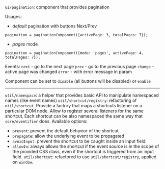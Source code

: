 <!---
channel: frontendchanges
release: 'Sprint 38'
permissions:
    - public
contributors:
    - 'Alexander Zagovorichev'
    - 'Jean-Sébastien Conan'
--->

`ui/pagination`: component that provides pagination

Usages:

- _default_ pagination with buttons Next/Prev
```
pagination = paginationComponent({activePage: 3, totalPages: 7});
```

- _pages_ mode
```
pagination = paginationComponent({mode: 'pages', activePage: 4, totalPages: 7});
```

Events:
`next` - go to the next page
`prev` - go to the previous page
`change` - active page was changed
`error` - with error message in param

Component can be set to `disable` (all buttons will be disabled) or `enable`

---

`util/namespace`: a helper that provides basic API to manipulate namespaced names (like event names)
`util/shortcut/registry`: refactoring of `util/shortcut`. Provide a factory that maps a shortcuts listener on a particular DOM node. Allow to register several listeners for the same shortcut. Each shortcut can be also namespaced the same way that `core/eventifier` does.
Available options:
- `prevent`: prevent the default behavior of the shortcut
- `propagate`: allow the underlying event to be propagated
- `avoidInput`: prevent the shortcut to be caught inside an input field
- `allowIn`: always allows the shortcut if the event source is in the scope of the provided CSS class, even if the shortcut is triggered from an input field.
`util/shortcut`: refactored to use `util/shortcut/registry`, applied on `window`.
